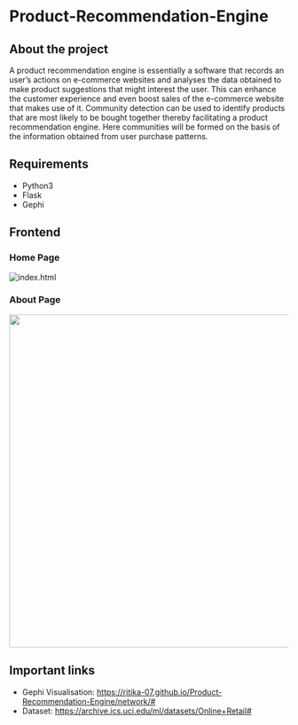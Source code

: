 # Product-Recommendation-Engine

## About the project
A product recommendation engine is essentially a software that records an user’s actions on e-commerce websites and analyses the data obtained to make 
product suggestions that might interest the user. This can enhance the customer experience and even boost sales of the e-commerce website that makes use of it. 
Community detection can be used to identify products that are most likely to be bought together thereby facilitating a product recommendation engine. 
Here communities will be formed on the basis of the information obtained from user purchase patterns.

## Requirements
- Python3
- Flask
- Gephi

## Frontend
### Home Page
![index.html](https://github.com/ritika-07/Product-Recommendation-Engine/blob/master/index.gif)
### About Page
<img src="https://github.com/ritika-07/Product-Recommendation-Engine/blob/master/about.png" width=600>

## Important links
- Gephi Visualisation: https://ritika-07.github.io/Product-Recommendation-Engine/network/#
- Dataset: https://archive.ics.uci.edu/ml/datasets/Online+Retail#
